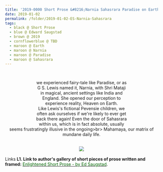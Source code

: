 ```yaml
---
title: '2019-0000 Short Prose &#8216;Narnia Sahasrara Paradise on Earth&#8217; by Edward Saugstad'
date: 2019-01-02
permalink: /folder/2019-01-02-ES-Narnia-Sahasrara
tags:
  - black @ Short Prose
  - blue @ Edward Saugstad
  - brown @ 2019
  - cornflowerblue @ TBD
  - maroon @ Earth
  - maroon @ Narnia
  - maroon @ Paradise
  - maroon @ Sahasrara    
---
```


<br>

<p style="text-align:center;">
we experienced fairy-tale like Paradise, or as<br>
G S. Lewis named it, Narnia, with Shri Mataji<br>
in magical, ancient settings like India and<br>
England. She opened our perception to<br>
experience reality, Heaven on Earth.<br>
Like Lewis's fictional Pevensie children, we<br> 
often ask ourselves if we're likely to ever get<br>
back there again! Even the door of Sahasrara<br>
within us, which is in fact absolute, usually<br>
seems frustratingly illusive in the ongoing>br>
Mahamaya,
our matrix of mundane daily life.<br>
</p>

<br>

<div style="text-align: center"><img src="https://pub-d2961b45870447fba8dbefdcd37b9c76.r2.dev/2019-0000_Short_Prose_'Narnia-Sahasrara_Paradise_on_Earth'_by_Edward_Saugstad.jpg" /></div>

<br>

<wave-list>
<list-title color="DarkSeaGreen" width="25">Links</list-title>
  <list-item color="BlanchedAlmond"  width="285"><b> L1. Link to author's gallery of short pieces of prose written and framed:</b> <a href="https://imageevent.com/sahaja/art/enlightenedshortproseframedbyeds"><font color="DarkGreen">Enlightened Short Prose - by Ed Saugstad</font></a>. </list-item>
</wave-list>